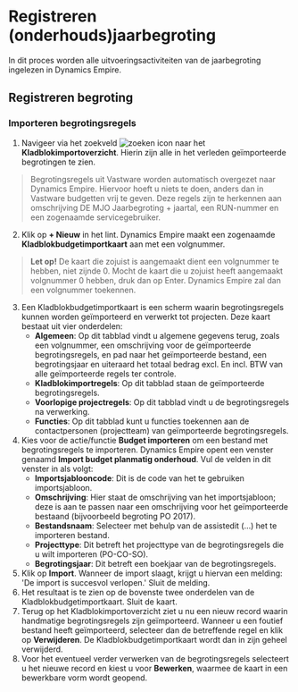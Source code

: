 # Registreren (onderhouds)jaarbegroting

In dit proces worden alle uitvoeringsactiviteiten van de jaarbegroting ingelezen in Dynamics Empire.

## Registreren begroting

### Importeren begrotingsregels

1. Navigeer via het zoekveld ![zoeken icon](/assets/images/zoeken.png "zoeken icon") naar het **Kladblokimportoverzicht**. Hierin zijn alle in het verleden geïmporteerde begrotingen te zien.
> Begrotingsregels uit Vastware worden automatisch overgezet naar Dynamics Empire. Hiervoor hoeft u niets te doen, anders dan in Vastware budgetten vrij te geven. Deze regels zijn te herkennen aan omschrijving DE MJO Jaarbegroting + jaartal, een RUN-nummer en een zogenaamde servicegebruiker. 
2. Klik op **+ Nieuw** in het lint. Dynamics Empire maakt een zogenaamde **Kladblokbudgetimportkaart** aan met een volgnummer. 
> **Let op!** De kaart die zojuist is aangemaakt dient een volgnummer te hebben, niet zijnde 0. Mocht de kaart die u zojuist heeft aangemaakt volgnummer 0 hebben, druk dan op Enter. Dynamics Empire zal dan een volgnummer toekennen.
3. Een Kladblokbudgetimportkaart is een scherm waarin begrotingsregels kunnen worden geïmporteerd en verwerkt tot projecten. Deze kaart bestaat uit vier onderdelen:
	* **Algemeen**: Op dit tabblad vindt u algemene gegevens terug, zoals een volgnummer, een omschrijving voor de geïmporteerde begrotingsregels, en pad naar het geïmporteerde bestand, een begrotingsjaar en uiteraard het totaal bedrag excl. En incl. BTW van alle geïmporteerde regels ter controle.
	* **Kladblokimportregels**: Op dit tabblad staan de geïmporteerde begrotingsregels.
	* **Voorlopige projectregels**: Op dit tabblad vindt u de begrotingsregels na verwerking.
	* **Functies**: Op dit tabblad kunt u functies toekennen aan de contactpersonen (projectteam) van geïmporteerde begrotingsregels.
4. Kies voor de actie/functie **Budget importeren** om een bestand met begrotingsregels te importeren. Dynamics Empire opent een venster genaamd **Import budget planmatig onderhoud**. Vul de velden in dit venster in als volgt:
    * **Importsjablooncode**: Dit is de code van het te gebruiken importsjabloon.
    * **Omschrijving**: Hier staat de omschrijving van het importsjabloon; deze is aan te passen naar een omschrijving voor het geïmporteerde bestaand (bijvoorbeeld begroting PO 2017).
    * **Bestandsnaam**: Selecteer met behulp van de assistedit (…) het te importeren bestand.
    * **Projecttype**: Dit betreft het projecttype van de begrotingsregels die u wilt importeren (PO-CO-SO).
    * **Begrotingsjaar**: Dit betreft een boekjaar van de begrotingsregels.
5. Klik op **Import**. Wanneer de import slaagt, krijgt u hiervan een melding: 'De import is succesvol verlopen.' Sluit de melding.
6. Het resultaat is te zien op de bovenste twee onderdelen van de Kladblokbudgetimportkaart. Sluit de kaart.
7. Terug op het Kladblokimportoverzicht ziet u nu een nieuw record waarin handmatige begrotingsregels zijn geïmporteerd.
Wanneer u een foutief bestand heeft geïmporteerd, selecteer dan de betreffende regel en klik op **Verwijderen**. De Kladblokbudgetimportkaart wordt dan in zijn geheel verwijderd.
8. Voor het eventueel verder verwerken van de begrotingsregels selecteert u het nieuwe record en kiest u voor **Bewerken**, waarmee de kaart in een bewerkbare vorm wordt geopend.

    
  
